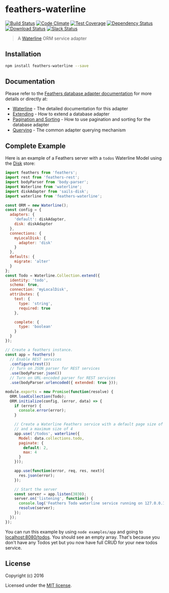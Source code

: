 # feathers-waterline

[![Build Status](https://travis-ci.org/feathersjs/feathers-waterline.png?branch=master)](https://travis-ci.org/feathersjs/feathers-waterline)
[![Code Climate](https://codeclimate.com/github/feathersjs/feathers-waterline.png)](https://codeclimate.com/github/feathersjs/feathers-waterline)
[![Test Coverage](https://codeclimate.com/github/feathersjs/feathers-waterline/badges/coverage.svg)](https://codeclimate.com/github/feathersjs/feathers-waterline/coverage)
[![Dependency Status](https://img.shields.io/david/feathersjs/feathers-waterline.svg?style=flat-square)](https://david-dm.org/feathersjs/feathers-waterline)
[![Download Status](https://img.shields.io/npm/dm/feathers-waterline.svg?style=flat-square)](https://www.npmjs.com/package/feathers-waterline)
[![Slack Status](http://slack.feathersjs.com/badge.svg)](http://slack.feathersjs.com)

> A [Waterline](https://github.com/balderdashy/waterline) ORM service adapter

## Installation

```bash
npm install feathers-waterline --save
```

## Documentation

Please refer to the [Feathers database adapter documentation](http://docs.feathersjs.com/databases/readme.html) for more details or directly at:

- [Waterline](http://docs.feathersjs.com/databases/waterline.html) - The detailed documentation for this adapter
- [Extending](http://docs.feathersjs.com/databases/extending.html) - How to extend a database adapter
- [Pagination and Sorting](http://docs.feathersjs.com/databases/pagination.html) - How to use pagination and sorting for the database adapter
- [Querying](http://docs.feathersjs.com/databases/querying.html) - The common adapter querying mechanism

## Complete Example

Here is an example of a Feathers server with a `todos` Waterline Model using the [Disk](https://github.com/balderdashy/sails-disk) store:

```js
import feathers from 'feathers';
import rest from 'feathers-rest';
import bodyParser from 'body-parser';
import Waterline from 'waterline';
import diskAdapter from 'sails-disk';
import waterline from 'feathers-waterline';

const ORM = new Waterline();
const config = {
  adapters: {
    'default': diskAdapter,
    disk: diskAdapter
  },
  connections: {
    myLocalDisk: {
      adapter: 'disk'
    }
  },
  defaults: {
    migrate: 'alter'
  }
};
const Todo = Waterline.Collection.extend({
  identity: 'todo',
  schema: true,
  connection: 'myLocalDisk',
  attributes: {
    text: {
      type: 'string',
      required: true
    },

    complete: {
      type: 'boolean'
    }
  }
});

// Create a feathers instance.
const app = feathers()
  // Enable REST services
  .configure(rest())
  // Turn on JSON parser for REST services
  .use(bodyParser.json())
  // Turn on URL-encoded parser for REST services
  .use(bodyParser.urlencoded({ extended: true }));

module.exports = new Promise(function(resolve) {
  ORM.loadCollection(Todo);
  ORM.initialize(config, (error, data) => {
    if (error) {
      console.error(error);
    }

    // Create a Waterline Feathers service with a default page size of 2 items
    // and a maximum size of 4
    app.use('/todos', waterline({
      Model: data.collections.todo,
      paginate: {
        default: 2,
        max: 4
      }
    }));

    app.use(function(error, req, res, next){
      res.json(error);
    });

    // Start the server
    const server = app.listen(3030);
    server.on('listening', function() {
      console.log('Feathers Todo waterline service running on 127.0.0.1:3030');
      resolve(server);
    });
  });
});
```

You can run this example by using `node examples/app` and going to [localhost:8080/todos](http://localhost:8080/todos). You should see an empty array. That's because you don't have any Todos yet but you now have full CRUD for your new todos service.

## License

Copyright (c) 2016

Licensed under the [MIT license](LICENSE).
